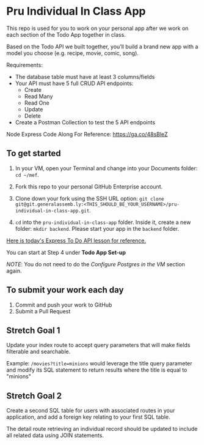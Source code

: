 # Pru Individual In Class App

This repo is used for you to work on your personal app after we work on each section of the Todo App together in class.

Based on the Todo API we built together, you’ll build a brand new app with a model you choose (e.g. recipe, movie, comic, song).

Requirements:
- The database table must have at least 3 columns/fields
- Your API must have 5 full CRUD API endpoints:
  - Create
  - Read Many
  - Read One
  - Update
  - Delete
- Create a Postman Collection to test the 5 API endpoints

Node Express Code Along For Reference: https://ga.co/48sBleZ


## To get started

1. In your VM, open your Terminal and change into your Documents folder: `cd ~/mef`.

1. Fork this repo to your personal GitHub Enterprise account.

1. Clone down your fork using the SSH URL option: `git clone git@git.generalassemb.ly:<THIS_SHOULD_BE_YOUR_USERNAME>/pru-individual-in-class-app.git`.

1. `cd` into the `pru-individual-in-class-app` folder. Inside it, create a new folder: `mkdir backend`. Please start your app in the `backend` folder.

[Here is today's Express To Do API lesson for reference.](https://git.generalassemb.ly/ModernEngineering/express-to-do-api)

You can start at Step 4 under **Todo App Set-up**

*NOTE*: You do not need to do the *Configure Postgres in the VM* section again.

## To submit your work each day

1. Commit and push your work to GitHub
1. Submit a Pull Request

## Stretch Goal 1

Update your index route to accept query parameters that will make fields filterable and searchable. 

Example: `/movies?title=minions` would leverage the title query parameter and modify its SQL statement to return results where the title is equal to "minions"

## Stretch Goal 2

Create a second SQL table for users with associated routes in your application, and add a foreign key relating to your first SQL table. 

The detail route retrieving an individual record should be updated to include all related data using JOIN statements.
